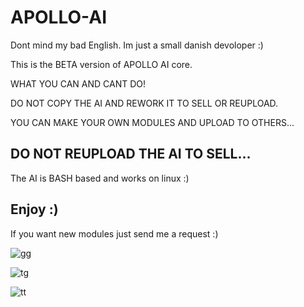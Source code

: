 # APOLLO-AI


Dont mind my bad English. Im just a small danish devoloper :)




This is the BETA version of APOLLO AI core.

WHAT YOU CAN AND CANT DO!

DO NOT COPY THE AI AND REWORK IT TO SELL OR REUPLOAD.

YOU CAN MAKE YOUR OWN MODULES AND UPLOAD TO OTHERS...

DO NOT REUPLOAD THE AI TO SELL...
----------------------------------------------------------

The AI is BASH based and works on linux :)



Enjoy :)
----------------------------------------------------------

If you want new modules just send me a request :)




![gg](https://user-images.githubusercontent.com/93089744/149834982-26646054-a367-48d5-9dc3-44c5dfb14e5b.png)



























![tg](https://user-images.githubusercontent.com/93089744/149834323-ed317c76-cdce-41a8-8cb2-0f36aba92bb8.png)















![tt](https://user-images.githubusercontent.com/93089744/149834560-49ce3d63-e5c7-464d-8781-e43c039fcaea.png)











